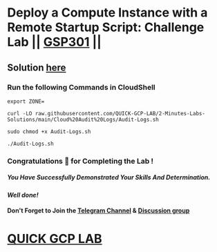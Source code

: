 # Deploy a Compute Instance with a Remote Startup Script: Challenge Lab || [GSP301](https://www.cloudskillsboost.google/paths/15/course_templates/99/labs/432519?) ||

## Solution [here]()

### Run the following Commands in CloudShell

```
export ZONE=
```
```
curl -LO raw.githubusercontent.com/QUICK-GCP-LAB/2-Minutes-Labs-Solutions/main/Cloud%20Audit%20Logs/Audit-Logs.sh

sudo chmod +x Audit-Logs.sh

./Audit-Logs.sh
```

### Congratulations 🎉 for Completing the Lab !

##### *You Have Successfully Demonstrated Your Skills And Determination.*

#### *Well done!*

#### Don't Forget to Join the [Telegram Channel](https://t.me/QuickGcpLab) & [Discussion group](https://t.me/QuickGcpLabChats)

# [QUICK GCP LAB](https://www.youtube.com/@quickgcplab)
